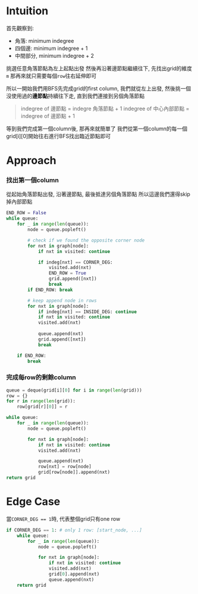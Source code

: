 # Intuition

首先觀察到:
- 角落: minimum indegree
- 四個邊: minimum indegree + 1
- 中間部分, minimum indegree + 2

挑選任意角落節點為左上起點出發
然後再沿著邊節點繼續往下, 先找出grid的維度`m`
那再來就只需要每個`row`往右延伸即可

所以一開始我們用BFS先完成grid的first column, 我們就從左上出發, 然後挑一個沒使用過的**邊節點**持續往下走, 直到我們連接到另個角落節點

> indegree of 邊節點 = indegre 角落節點 + 1
> indegree of 中心內部節點 = indegree of 邊節點 + 1

等到我們完成第一個column後, 那再來就簡單了
我們從第一個column的每一個grid[i][0]開始往右進行BFS找出臨近節點即可

# Approach

### 找出第一個column

從起始角落節點出發, 沿著邊節點, 最後抵達另個角落節點
所以這邊我們還得skip掉內部節點
```py
END_ROW = False
while queue:
    for _ in range(len(queue)):
        node = queue.popleft()

        # check if we found the opposite corner node
        for nxt in graph[node]:
            if nxt in visited: continue

            if indeg[nxt] == CORNER_DEG:
                visited.add(nxt)
                END_ROW = True
                grid.append([nxt])
                break
        if END_ROW: break

        # keep append node in rows
        for nxt in graph[node]:
            if indeg[nxt] == INSIDE_DEG: continue
            if nxt in visited: continue
            visited.add(nxt)
            
            queue.append(nxt)
            grid.append([nxt])
            break

    if END_ROW:
        break
```

### 完成每row的剩餘column

```py
queue = deque(grid[i][0] for i in range(len(grid)))
row = {}
for r in range(len(grid)):
    row[grid[r][0]] = r

while queue:
    for _ in range(len(queue)):
        node = queue.popleft()

        for nxt in graph[node]:
            if nxt in visited: continue
            visited.add(nxt)

            queue.append(nxt)
            row[nxt] = row[node]
            grid[row[node]].append(nxt)
return grid
```

# Edge Case

當`CORNER_DEG == 1`時, 代表整個grid只有one row

```py
if CORNER_DEG == 1: # only 1 row: [start_node, ...]
    while queue:
        for _ in range(len(queue)):
            node = queue.popleft()

            for nxt in graph[node]:
                if nxt in visited: continue
                visited.add(nxt)
                grid[0].append(nxt)
                queue.append(nxt)
    return grid
```